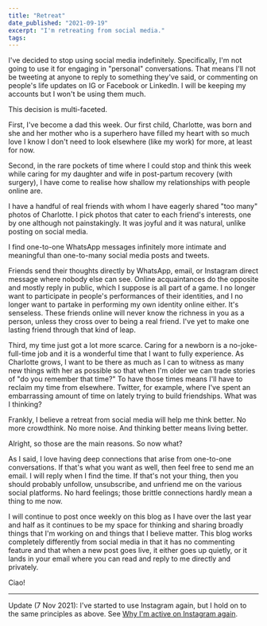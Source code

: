 ```yaml
---
title: "Retreat"
date_published: "2021-09-19"
excerpt: "I'm retreating from social media."
tags: 
---
```


I've decided to stop using social media indefinitely. Specifically, I'm not going to use it for engaging in "personal" conversations. That means I'll not be tweeting at anyone to reply to something they've said, or commenting on people's life updates on IG or Facebook or LinkedIn. I will be keeping my accounts but I won't be using them much.

This decision is multi-faceted. 

First, I've become a dad this week. Our first child, Charlotte, was born and she and her mother who is a superhero have filled my heart with so much love I know I don't need to look elsewhere (like my work) for more, at least for now.

Second, in the rare pockets of time where I could stop and think this week while caring for my daughter and wife in post-partum recovery (with surgery), I have come to realise how shallow my relationships with people online are.

I have a handful of real friends with whom I have eagerly shared "too many" photos of Charlotte. I pick photos that cater to each friend's interests, one by one although not painstakingly. It was joyful and it was natural, unlike posting on social media.

I find one-to-one WhatsApp messages infinitely more intimate and meaningful than one-to-many social media posts and tweets.

Friends send their thoughts directly by WhatsApp, email, or Instagram direct message where nobody else can see. Online acquaintances do the opposite and mostly reply in public, which I suppose is all part of a game. I no longer want to participate in people's performances of their identities, and I no longer want to partake in performing my own identity online either. It's senseless. These friends online will never know the richness in you as a person, unless they cross over to being a real friend. I've yet to make one lasting friend through that kind of leap.

Third, my time just got a lot more scarce. Caring for a newborn is a no-joke-full-time job and it is a wonderful time that I want to fully experience. As Charlotte grows, I want to be there as much as I can to witness as many new things with her as possible so that when I'm older we can trade stories of "do you remember that time?" To have those times means I'll have to reclaim my time from elsewhere. Twitter, for example, where I've spent an embarrassing amount of time on lately trying to build friendships. What was I thinking? 

Frankly, I believe a retreat from social media will help me think better. No more crowdthink. No more noise. And thinking better means living better.

Alright, so those are the main reasons. So now what?

As I said, I love having deep connections that arise from one-to-one conversations. If that's what you want as well, then feel free to send me an email. I will reply when I find the time. If that's not your thing, then you should probably unfollow, unsubscribe, and unfriend me on the various social platforms. No hard feelings; those brittle connections hardly mean a thing to me now.

I will continue to post once weekly on this blog as I have over the last year and half as it continues to be my space for thinking and sharing broadly things that I'm working on and things that I believe matter. This blog works completely differently from social media in that it has no commenting feature and that when a new post goes live, it either goes up quietly, or it lands in your email where you can read and reply to me directly and privately.

Ciao!

---

Update (7 Nov 2021): I've started to use Instagram again, but I hold on to the same principles as above. See [Why I'm active on Instagram again](/2021-11-07-why-active-on-instagram-again/).